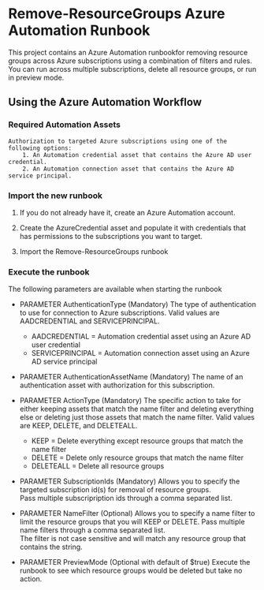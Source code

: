 Remove-ResourceGroups Azure Automation Runbook
==============================================

This project contains an Azure Automation runbookfor removing resource groups
across Azure subscriptions using a combination of filters and rules. You can run
across multiple subscriptions, delete all resource groups, or run in preview
mode.

Using the Azure Automation Workflow
-----------------------------------
### Required Automation Assets

    Authorization to targeted Azure subscriptions using one of the following options:
        1. An Automation credential asset that contains the Azure AD user credential.
        2. An Automation connection asset that contains the Azure AD service principal.

### Import the new runbook

1.  If you do not already have it, create an Azure Automation account.

2.  Create the AzureCredential asset and populate it with credentials that has
    permissions to the subscriptions you want to target.

3.  Import the Remove-ResourceGroups runbook

### Execute the runbook

The following parameters are available when starting the runbook
-   PARAMETER AuthenticationType (Mandatory)
	The type of authentication to use for connection to Azure subscriptions.
	Valid values are AADCREDENTIAL and SERVICEPRINCIPAL.
    - AADCREDENTIAL = Automation credential asset using an Azure AD user credential
    - SERVICEPRINCIPAL = Automation connection asset using an Azure AD service principal

-   PARAMETER AuthenticationAssetName (Mandatory)
	The name of an authentication asset with authorization for this subscription. 

-   PARAMETER ActionType (Mandatory) 
	The specific action to take for either keeping assets that match the name 
	filter and deleting everything else or deleting just those assets that match 
	the name filter. Valid values are KEEP, DELETE, and DELETEALL.

    -   KEEP = Delete everything except resource groups that match the name filter
    -   DELETE = Delete only resource groups that match the name filter
    -   DELETEALL = Delete all resource groups

-   PARAMETER SubscriptionIds (Mandatory) 
	Allows you to specify the targeted subscription id(s) for removal of resource groups.  
    Pass multiple subscripription ids through a comma separated list.

-   PARAMETER NameFilter (Optional) 
	Allows you to specify a name filter to limit the resource groups that you 
	will KEEP or DELETE. Pass multiple name filters through a comma separated list.  
    The filter is not case sensitive and will match any resource group that
    contains the string.

-   PARAMETER PreviewMode (Optional with default of \$true) 
	Execute the runbook to see which resource groups would be deleted but take no action.
